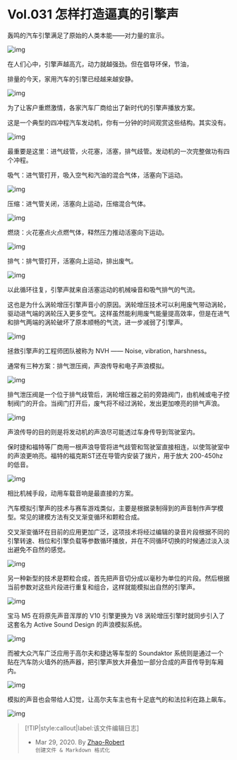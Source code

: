 # Vol.031 怎样打造逼真的引擎声

轰鸣的汽车引擎满足了原始的人类本能——对力量的宣示。

![img](https://paperclip.host/static/U6yRaDu1NaZQotSNrVicvkWD4gAHtokKa1ACXt7AO2Ilzamia9e4dmWAKRslwAQdTLK7d5MXOf4z5fEsOIKNoM5A.gif?imageMogr2/format/avif)

在人们心中，引擎声越高亢，动力就越强劲。但在倡导环保，节油，

排量的今天，家用汽车的引擎已经越来越安静。

![img](https://paperclip.host/static/U6yRaDu1NaZQotSNrVicvkWD4gAHtokKa0SkylnlAFvUrOKs1P8D2T2mticHowUwCCrksgqa9nM2JhB1hT3FIkvQ.gif?imageMogr2/format/avif)

为了让客户重燃激情，各家汽车厂商给出了新时代的引擎声播放方案。

这是一个典型的四冲程汽车发动机，你有一分钟的时间观赏这些结构。其实没有。

![img](https://paperclip.host/static/U6yRaDu1NaZQotSNrVicvkWD4gAHtokKa0ic528uDicauNlMVibBs7rLFlLp8icNUMoTicUfxw0XpfTURfNbT3EA1R5w.gif?imageMogr2/format/avif)

最重要是这里：进气歧管，火花塞，活塞，排气歧管。发动机的一次完整做功有四个冲程。

吸气：进气管打开，吸入空气和汽油的混合气体，活塞向下运动。

![img](https://paperclip.host/static/U6yRaDu1NaZQotSNrVicvkWD4gAHtokKaR2u464EuxahiaHJHQE4G4bGynVlcmUiboZLNRHqXn39BHsryuibCrp2xg.gif?imageMogr2/format/avif)

压缩：进气管关闭，活塞向上运动，压缩混合气体。

![img](https://paperclip.host/static/U6yRaDu1NaZQotSNrVicvkWD4gAHtokKaQGnniaoZLuT6u9fBsO1N5xRGIWCPfiasf2uvREEHctW6rFeyUXGJnnSw.gif?imageMogr2/format/avif)

燃烧：火花塞点火点燃气体，释然压力推动活塞向下运动。

![img](https://paperclip.host/static/U6yRaDu1NaZQotSNrVicvkWD4gAHtokKaUu9MdBgeDpdytulAZuDIAAFoiaPgWy937zm6sicr8icUQ1peAYVFibrTTQ.gif?imageMogr2/format/avif)

排气：排气管打开，活塞向上运动，排出废气。

![img](https://paperclip.host/static/U6yRaDu1NaZQotSNrVicvkWD4gAHtokKanBibnrubWW8jF41bT0rBWKia29Yum69Cn7c9jxJUxCBCvEOia36wMNlvA.gif?imageMogr2/format/avif)

以此循环往复，引擎声就来自活塞运动的机械噪音和吸气排气的气流。

这也是为什么涡轮增压引擎声音小的原因。涡轮增压技术可以利用废气带动涡轮，驱动进气端的涡轮压入更多空气。这样虽然能利用废气能量提高效率，但是在进气和排气两端的涡轮破坏了原本顺畅的气流，进一步减弱了引擎声。

![img](https://paperclip.host/static/U6yRaDu1NaZQotSNrVicvkWD4gAHtokKaca6txlpvG8lPfh612Uox6xiaJGUh4zOJPjiaJjVpLx9rg2xssiakibfhibg.gif?imageMogr2/format/avif)

拯救引擎声的工程师团队被称为 NVH —— Noise, vibration, harshness。

通常有三种方案：排气泄压阀，声浪传导和电子声浪模拟。

![img](https://paperclip.host/static/U6yRaDu1NaZQotSNrVicvkWD4gAHtokKal0mPAtsKicvBsxcRJxicvibN35ydtp1rySp03cL0Mq306eGellnWTOgMw.gif?imageMogr2/format/avif)

排气泄压阀是一个位于排气歧管后，涡轮增压器之前的旁路阀门，由机械或电子控制阀门的开合。当阀门打开后，废气将不经过涡轮，发出更加嘹亮的排气声浪。

![img](https://paperclip.host/static/U6yRaDu1NaZQotSNrVicvkWD4gAHtokKauZopIycPkTZKuQgaPMFrG4wxvkFJKedzWzj4pIRSnmmPvq0jjLz8lQ.gif?imageMogr2/format/avif)

声浪传导的目的则是将发动机的声浪尽可能透过车身传导到驾驶室内。

保时捷和福特等厂商用一根声浪导管将进气歧管和驾驶室直接相连，以使驾驶室中的声浪更响亮。福特的福克斯ST还在导管内安装了拨片，用于放大 200-450hz 的低音。

![img](https://paperclip.host/static/U6yRaDu1NaZQotSNrVicvkWD4gAHtokKavOBmX3sc2PGE55JklwYntdmJ9ia1gfLxU6H7X7KKNTsSAD77ibicr5Msg.gif?imageMogr2/format/avif)

相比机械手段，动用车载音响是最直接的方案。

汽车模拟引擎声的技术与赛车游戏类似，主要是根据录制得到的声音制作声学模型。常见的建模方法有交叉渐变循环和颗粒合成。

交叉渐变循环在目前的应用更加广泛，这项技术将经过编辑的录音片段根据不同的引擎转速、档位和引擎负载等参数循环播放，并在不同循环切换的时候通过淡入淡出避免不自然的感觉。

![img](https://paperclip.host/static/U6yRaDu1NaZQotSNrVicvkWD4gAHtokKa36h7cCppT95Hn4eaKr97CQLKxiaoRO5icMfha5XtS9O4Jd0tt0NscXcA.gif?imageMogr2/format/avif)

另一种新型的技术是颗粒合成，首先把声音切分成以毫秒为单位的片段。然后根据当前参数对这些片段进行重复和组合，这样就能模拟出自然的引擎声。

![img](https://paperclip.host/static/U6yRaDu1NaZQotSNrVicvkWD4gAHtokKa8ysaWV149wKM2fsGyFyGpXGFmAA5icLJ89qLiaVstgfTrtGhriaALudGA.gif?imageMogr2/format/avif)

宝马 M5 在将原先声音浑厚的 V10 引擎更换为 V8 涡轮增压引擎时就同步引入了这套名为 Active Sound Design 的声浪模拟系统。

![img](https://paperclip.host/static/U6yRaDu1NaZQotSNrVicvkWD4gAHtokKaxceNehuKAGPEh2OVRxYbxGJGzWDsgku6FHo4Hiae5o5j4u4VBCQDm5A.gif?imageMogr2/format/avif)

而被大众汽车广泛应用于高尔夫和捷达等车型的 Soundaktor 系统则是通过一个贴在汽车防火墙外的扬声器，把引擎声放大并叠加一部分合成的声音传导到车厢内。

![img](https://paperclip.host/static/U6yRaDu1NaZQotSNrVicvkWD4gAHtokKa4ibS6sEI9bCgicq8GEfDwVWe7icdHtYHCPcemEMibU8JmfiarmKCYcPQeqQ.gif?imageMogr2/format/avif)

模拟的声音也会带给人幻觉，让高尔夫车主也有十足底气的和法拉利在路上飙车。

![img](https://paperclip.host/static/U6yRaDu1NaZQotSNrVicvkWD4gAHtokKap4fLecLOynYqNaDvRPdJicaZuwP7wEZqOJjzxlPNQ6jaibEErb8jVUqA.gif?imageMogr2/format/avif)

> [!TIP|style:callout|label:该文件编辑日志]
>
> - Mar 29, 2020. By [Zhao-Robert](https://github.com/Zhao-Robert)  
> `创建文件 & Markdown 格式化`
